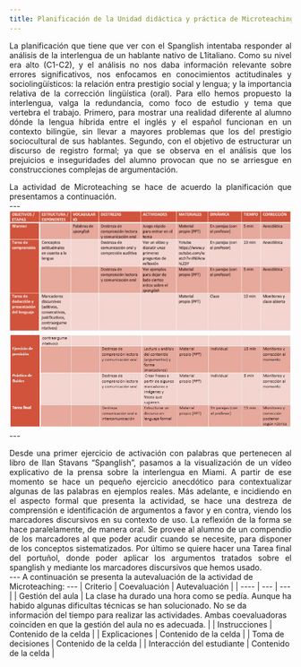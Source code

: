 ```yaml
---
title: Planificación de la Unidad didáctica y práctica de Microteaching
---
```

<P><DIV ALIGN="justify">La planificación que tiene que ver con el Spanglish intentaba responder al análisis de la interlengua de un hablante nativo de L1italiano. Como su nivel era alto (C1-C2), y el análisis no nos daba información relevante sobre errores significativos, nos enfocamos en conocimientos actitudinales y sociolingüísticos: la relación entra prestigio social y lengua; y la importancia relativa de la corrección lingüística (oral). Para ello hemos propuesto la interlengua, valga la redundancia, como foco de estudio y tema que vertebra el trabajo. Primero, para mostrar una realidad diferente al alumno dónde la lengua híbrida entre el inglés y el español funcionan en un contexto bilingüe, sin llevar a mayores problemas que los del prestigio sociocultural de sus hablantes. Segundo, con el objetivo de estructurar un discurso de registro formal; ya que se observa en el análisis que los prejuicios e inseguridades del alumno provocan que no se arriesgue en construcciones complejas de argumentación. </div>

<p><DIV ALIGN="justify">La actividad de Microteaching se hace de acuerdo la planificación que presentamos a continuación.</div>
---
<img src="img/planificacion_01.jpg" alt="planificacion_01">
<img src="img/planificacion_02.jpg" alt="planificacion_02">
---
<P><DIV ALIGN="justify">Desde una primer ejercicio de activación con palabras que pertenecen al libro de Ilan Stavans “Spanglish”, pasamos a la visualización de un vídeo explicativo de la prensa sobre la interlengua en Miami. A partir de ese momento se hace un pequeño ejercicio anecdótico para contextualizar algunas de las palabras en ejemplos reales. Más adelante, e incidiendo en el aspecto formal que presenta la actividad, se hace una destreza de comprensión e identificación de argumentos a favor y en contra, viendo los marcadores discursivos en su contexto de uso. La reflexión de la forma se hace paralelamente, de manera oral. Se provee al alumno de un compendio de los marcadores al que poder acudir cuando se necesite, para disponer de los conceptos sistematizados. Por último se quiere hacer una Tarea final del portuñol, donde poder aplicar los argumentos tratados sobre el spanglish y mediante los marcadores discursivos que hemos usado.</div>
---
A continuación se presenta la autevaluación de la actividad de Microteaching:
---
| Criterio | Coevaluación | Autevaluación |
| ---- | --- | --- |
| Gestión del aula | La clase ha durado una hora como se pedía. Aunque ha habido algunas dificultas técnicas se han solucionado. No se da información del tiempo para realizar las actividades. Ambas coevaluadoras coinciden en que la gestión del aula no es adecuada. |
| Instrucciones | Contenido de la celda  |
| Explicaciones | Contenido de la celda  |
| Toma de decisiones | Contenido de la celda  |
| Interacción del estudiante | Contenido de la celda  |